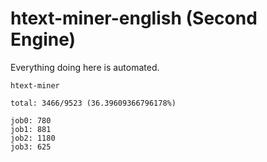 # htext-miner-english (Second Engine)

Everything doing here is automated.

```
htext-miner

total: 3466/9523 (36.39609366796178%)

job0: 780
job1: 881
job2: 1180
job3: 625
```